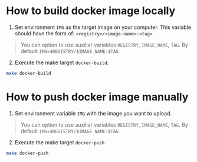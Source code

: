 # How to build docker image locally

1. Set environment `IMG` as the target image on your computer. This variable
   should have the form of: `<registry>/<image-name>:<tag>`.
> You can option to use auxiliar variables `REGISTRY`, `IMAGE_NAME`, `TAG`. By
> default `IMG=$REGISTRY/$IMAGE_NAME:$TAG`

2. Execute the make target `docker-build`.
```sh
make docker-build
```

# How to push docker image manually

1. Set environment variable `IMG` with the image you want to upload.
> You can option to use auxiliar variables `REGISTRY`, `IMAGE_NAME`, `TAG`. By
> default `IMG=$REGISTRY/$IMAGE_NAME:$TAG`

2. Execute the make target `docker-push`
```sh
make docker-push
```
